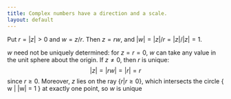 ```yaml
---
title: Complex numbers have a direction and a scale.
layout: default
---
```

Put $r = |z| > 0$ and $w = z/r$. Then $z = rw$, and $|w| = |z|/r = |z|/|z| = 1$.

$w$ need not be uniquely determined: for $z = r = 0$, $w$ can take any value in the unit sphere about the origin. If $z \neq 0$, then $r$ is unique: $$|z| = |rw| = |r| = r$$ since $r \geq 0$. Moreover, $z$ lies on the ray $\{ r | r \geq 0 \}$, which intersects the circle \{ w | |w| = 1 \} at exactly one point, so $w$ is unique 

